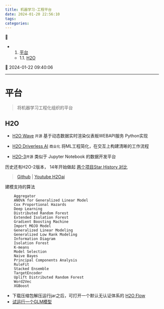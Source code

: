 ```yaml
---
title: 机器学习-工程平台
date: 2024-01-20 22:56:10
tags: 
categories: 
---
```


💠

- 1. [平台](#平台)
    - 1.1. [H2O](#h2o)

💠 2024-01-22 09:40:06
****************************************
# 平台
> 将机器学习工程化组织的平台

## H2O
- [H2O Wave](https://h2o.ai/platform/ai-cloud/make/h2o-wave/) `开源` 基于动态数据实时渲染仪表板WEBAPI服务 Python实现
- [H2O Driverless AI](https://h2o.ai/platform/ai-cloud/make/h2o-driverless-ai/) `商业化` 将ML工程简化，在交互上构建清晰的工作流程

- [H2O-3](https://h2o.ai/platform/ai-cloud/make/h2o/)`开源` 类似于 Jupyter Notebook 的数据开发平台

历史还有H2O-2版本， 14年开始做起 [两个项目Star History 对比](https://star-history.com/#h2oai/h2o-3&h2oai/h2o-2&Date)

> [Github](https://github.com/h2oai/h2o-3) | [Youtube H2Oai](https://www.youtube.com/@H2Oai)

建模支持的算法
```
    Aggregator
    ANOVA for Generalized Linear Model
    Cox Proportional Hazards
    Deep Learning
    Distributed Random Forest
    Extended Isolation Forest
    Gradient Boosting Machine
    Import MOJO Model
    Generalized Linear Modeling
    Generalized Low Rank Modeling
    Information Diagram
    Isolation Forest
    K-means
    Model Selection
    Naive Bayes
    Principal Components Analysis
    RuleFit
    Stacked Ensemble
    TargetEncoder
    Uplift Distributed Random Forest
    Word2Vec
    XGBoost
```

- 下载压缩包解压运行jar之后，可打开一个默认无认证体系的 [H2O Flow](http://h2o-release.s3.amazonaws.com/h2o/rel-3.44.0/3/docs-website/h2o-docs/flow.html)
- [试运行一个GLM模型](https://github.com/h2oai/h2o-3/blob/master/h2o-docs/src/product/tutorials/glm/glm.md)

